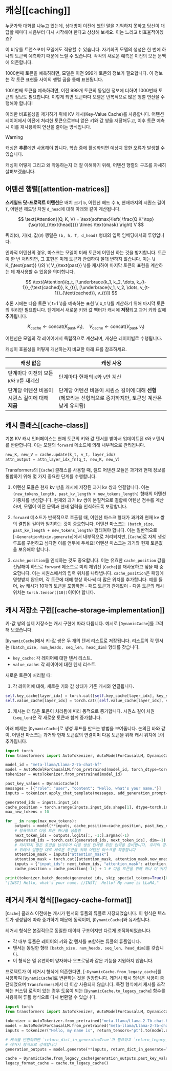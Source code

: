 <!--Copyright 2024 The HuggingFace Team. All rights reserved.

Licensed under the Apache License, Version 2.0 (the "License"); you may not use this file except in compliance with
the License. You may obtain a copy of the License at

http://www.apache.org/licenses/LICENSE-2.0

Unless required by applicable law or agreed to in writing, software distributed under the License is distributed on
an "AS IS" BASIS, WITHOUT WARRANTIES OR CONDITIONS OF ANY KIND, either express or implied. See the License for the
specific language governing permissions and limitations under the License.

⚠️ Note that this file is in Markdown but contains specific syntax for our doc-builder (similar to MDX) that may not be
rendered properly in your Markdown viewer.

-->

# 캐싱[[caching]]
누군가와 대화를 나누고 있는데, 상대방이 이전에 했던 말을 기억하지 못하고 당신이 대답할 때마다 처음부터 다시 시작해야 한다고 상상해 보세요. 이는 느리고 비효율적이겠죠?

이 비유를 트랜스포머 모델에도 적용할 수 있습니다. 자기회귀 모델의 생성은 한 번에 하나의 토큰씩 예측하기 때문에 느릴 수 있습니다. 각각의 새로운 예측은 이전의 모든 문맥에 의존합니다.

1000번째 토큰을 예측하려면, 모델은 이전 999개 토큰의 정보가 필요합니다. 이 정보는 각 토큰 표현들 사이의 행렬 곱을 통해 표현됩니다.

1001번째 토큰을 예측하려면, 이전 999개 토큰의 동일한 정보에 더하여 1000번째 토큰의 정보도 필요합니다. 이렇게 되면 토큰마다 모델은 반복적으로 많은 행렬 연산을 수행해야 합니다!

이러한 비효율성을 제거하기 위해 KV 캐시(Key-Value Cache)를 사용합니다. 어텐션 레이어에서 이전에 처리한 토큰으로부터 얻은 키와 값 쌍을 저장해두고, 이후 토큰 예측 시 이를 재사용하여 연산을 줄이는 방식입니다.

> [!WARNING]
> 캐싱은 **추론**에만 사용해야 합니다. 학습 중에 활성화되면 예상치 못한 오류가 발생할 수 있습니다.

캐싱이 어떻게 그리고 왜 작동하는지 더 잘 이해하기 위해, 어텐션 행렬의 구조를 자세히 살펴보겠습니다.

## 어텐션 행렬[[attention-matrices]]

**스케일드 닷-프로덕트 어텐션**은 배치 크기 `b`, 어텐션 헤드 수 `h`, 현재까지의 시퀀스 길이 `T`, 어텐션 헤드당 차원 `d_head`에 대해 아래와 같이 계산됩니다.

$$
\text{Attention}(Q, K, V) = \text{softmax}\left( \frac{Q K^\top}{\sqrt{d_{\text{head}}}} \times \text{mask} \right) V
$$

쿼리(`Q`), 키(`K`), 값(`V`) 행렬은 `(b, h, T, d_head)` 형태의 입력 임베딩에서의 투영입니다.

인과적 어텐션의 경우, 마스크는 모델이 미래 토큰에 어텐션 하는 것을 방지합니다. 토큰이 한 번 처리되면, 그 표현은 미래 토큰과 관련하여 절대 변하지 않습니다. 이는 \\( K_{\text{past}} \\)와 \\( V_{\text{past}} \\)를 캐시하여 마지막 토큰의 표현을 계산하는 데 재사용할 수 있음을 의미합니다.

$$
\text{Attention}(q_t, [\underbrace{k_1, k_2, \dots, k_{t-1}}_{\text{cached}}, k_{t}], [\underbrace{v_1, v_2, \dots, v_{t-1}}_{\text{cached}}, v_{t}])
$$

추론 시에는 다음 토큰 \\( t+1 \\)을 예측하는 표현 \\( x_t \\)를 계산하기 위해 마지막 토큰의 쿼리만 필요합니다. 단계에서 새로운 키와 값 벡터가 캐시에 **저장**되고 과거 키와 값에 **추가**됩니다.

$$
K_{\text{cache}} \leftarrow \text{concat}(K_{\text{past}}, k_t), \quad V_{\text{cache}} \leftarrow \text{concat}(V_{\text{past}}, v_t)
$$

어텐션은 모델의 각 레이어에서 독립적으로 계산되며, 캐싱은 레이어별로 수행됩니다.

캐싱이 효율성을 어떻게 개선하는지 비교한 아래 표를 참조하세요.

| 캐싱 없음 | 캐싱 사용 |
|---|---|
| 단계마다 이전의 모든 `K`와 `V`를 재계산  | 단계마다 현재의 `K`와 `V`만 계산 |
| 단계당 어텐션 비용이 시퀀스 길이에 대해 **제곱** | 단계당 어텐션 비용이 시퀀스 길이에 대해 **선형** (메모리는 선형적으로 증가하지만, 토큰당 계산은 낮게 유지됨) |



## 캐시 클래스[[cache-class]]

기본 KV 캐시 인터페이스는 현재 토큰의 키와 값 텐서를 받아서 업데이트된 `K`와 `V` 텐서를 반환합니다. 이는 모델의 `forward` 메소드에 의해 내부적으로 관리됩니다.

```py
new_K, new_V = cache.update(k_t, v_t, layer_idx)
attn_output = attn_layer_idx_fn(q_t, new_K, new_V)
```

Transformers의 [`Cache`] 클래스를 사용할 때, 셀프 어텐션 모듈은 과거와 현재 정보를 통합하기 위해 몇 가지 중요한 단계를 수행합니다.

1. 어텐션 모듈은 현재 kv 쌍을 캐시에 저장된 과거 kv 쌍과 연결합니다. 이는 `(new_tokens_length, past_kv_length + new_tokens_length)` 형태의 어텐션 가중치를 생성합니다. 현재와 과거 kv 쌍이 본질적으로 결합해 어텐션 점수를 계산하며, 모델이 이전 문맥과 현재 입력을 인식하도록 보장합니다.

2. `forward` 메소드가 반복적으로 호출될 때, 어텐션 마스크 형태가 과거와 현재 kv 쌍의 결합된 길이와 일치하는 것이 중요합니다. 어텐션 마스크는 `(batch_size, past_kv_length + new_tokens_length)` 형태여야 합니다. 이는 일반적으로 [`~GenerationMixin.generate`]에서 내부적으로 처리되지만, [`Cache`]로 자체 생성 루프를 구현하고 싶다면 이를 염두에 두세요! 어텐션 마스크는 과거와 현재 토큰값을 보유해야 합니다.

3. `cache_position`을 인식하는 것도 중요합니다. 이는 유효한 `cache_position` 값을 전달해야 하므로 `forward` 메소드로 미리 채워진 [`Cache`]를 재사용하고 싶을 때 중요합니다. 이는 시퀀스에서의 입력 위치를 나타냅니다. `cache_position`은 패딩에 영향받지 않으며, 각 토큰에 대해 항상 하나씩 더 많은 위치를 추가합니다. 예를 들어, kv 캐시가 10개의 토큰을 포함하면 - 패드 토큰과 관계없이 - 다음 토큰의 캐시 위치는 `torch.tensor([10])`이어야 합니다.

## 캐시 저장소 구현[[cache-storage-implementation]]

키-값 쌍의 실제 저장소는 캐시 구현에 따라 다릅니다. 예시로 [`DynamicCache`]를 고려해 보겠습니다.


[`DynamicCache`]에서 키-값 쌍은 두 개의 텐서 리스트로 저장됩니다. 리스트의 각 텐서는 `[batch_size, num_heads, seq_len, head_dim]` 형태를 갖습니다.
- `key_cache`: 각 레이어에 대한 텐서 리스트.
- `value_cache`: 각 레이어에 대한 텐서 리스트.

새로운 토큰이 처리될 때:

1. 각 레이어에 대해, 새로운 키와 값 상태가 기존 캐시와 연결됩니다.
```py
self.key_cache[layer_idx] = torch.cat([self.key_cache[layer_idx], key_states], dim=-2)
self.value_cache[layer_idx] = torch.cat([self.value_cache[layer_idx], value_states], dim=-2)
```

2. 캐시는 더 많은 토큰이 처리됨에 따라 동적으로 증가합니다. 시퀀스 길이 차원(`seq_len`)은 각 새로운 토큰과 함께 증가합니다.

아래 예제는 [`DynamicCache`]로 생성 루프를 만드는 방법을 보여줍니다. 논의된 바와 같이, 어텐션 마스크는 과거와 현재 토큰값의 연결이며 다음 토큰을 위해 캐시 위치에 `1`이 추가됩니다.

```py
import torch
from transformers import AutoTokenizer, AutoModelForCausalLM, DynamicCache

model_id = "meta-llama/Llama-2-7b-chat-hf"
model = AutoModelForCausalLM.from_pretrained(model_id, torch_dtype=torch.bfloat16, device_map="cuda:0")
tokenizer = AutoTokenizer.from_pretrained(model_id)

past_key_values = DynamicCache()
messages = [{"role": "user", "content": "Hello, what's your name."}]
inputs = tokenizer.apply_chat_template(messages, add_generation_prompt=True, return_tensors="pt", return_dict=True).to("cuda:0")

generated_ids = inputs.input_ids
cache_position = torch.arange(inputs.input_ids.shape[1], dtype=torch.int64, device="cuda:0")
max_new_tokens = 10

for _ in range(max_new_tokens):
    outputs = model(**inputs, cache_position=cache_position, past_key_values=past_key_values, use_cache=True)
    # 탐욕적으로 다음 토큰 하나를 샘플링
    next_token_ids = outputs.logits[:, -1:].argmax(-1)
    generated_ids = torch.cat([generated_ids, next_token_ids], dim=-1)
    # 처리되지 않은 토큰을 남겨두어 다음 생성 단계를 위한 입력을 준비합니다. 우리의 경우 새로운 토큰 하나만 있고
    # 위에서 설명한 대로 새로운 토큰을 위해 어텐션 마스크를 확장합니다
    attention_mask = inputs["attention_mask"]
    attention_mask = torch.cat([attention_mask, attention_mask.new_ones((attention_mask.shape[0], 1))], dim=-1)
    inputs = {"input_ids": next_token_ids, "attention_mask": attention_mask}
    cache_position = cache_position[-1:] + 1 # 다음 토큰을 위해 하나 더 위치 추가

print(tokenizer.batch_decode(generated_ids, skip_special_tokens=True)[0])
"[INST] Hello, what's your name. [/INST]  Hello! My name is LLaMA,"
```
## 레거시 캐시 형식[[legacy-cache-format]]

[`Cache`] 클래스 이전에는 캐시가 텐서의 튜플의 튜플로 저장되었습니다. 이 형식은 텍스트가 생성됨에 따라 증가하기 때문에 동적이며, [`DynamicCache`]와 유사합니다.

레거시 형식은 본질적으로 동일한 데이터 구조이지만 다르게 조직화되었습니다.
- 각 내부 튜플은 레이어의 키와 값 텐서를 포함하는 튜플의 튜플입니다.
- 텐서는 동일한 형태 `[batch_size, num_heads, seq_len, head_dim]`를 갖습니다.
- 이 형식은 덜 유연하며 양자화나 오프로딩과 같은 기능을 지원하지 않습니다.

프로젝트가 이 레거시 형식에 의존한다면, [`~DynamicCache.from_legacy_cache`]를 사용하여 [`DynamicCache`]로 변환하는 것을 권장합니다. 레거시 캐시 형식은 사용이 중단되었으며 `Transformers`에서 더 이상 사용되지 않습니다. 특정 형식에서 캐시를 조작하는 커스텀 로직이 있는 경우 도움이 되는 [`DynamicCache.to_legacy_cache`] 함수를 사용하여 튜플 형식으로 다시 변환할 수 있습니다.

```py
import torch
from transformers import AutoTokenizer, AutoModelForCausalLM, DynamicCache

tokenizer = AutoTokenizer.from_pretrained("meta-llama/Llama-2-7b-chat-hf")
model = AutoModelForCausalLM.from_pretrained("meta-llama/Llama-2-7b-chat-hf", torch_dtype=torch.float16, device_map="auto")
inputs = tokenizer("Hello, my name is", return_tensors="pt").to(model.device)

# 캐시를 반환하려면 `return_dict_in_generate=True`가 필요하고 `return_legacy_cache`는 반환된 캐시를
# 레거시 형식으로 강제합니다
generation_outputs = model.generate(**inputs, return_dict_in_generate=True, return_legacy_cache=True, max_new_tokens=5)

cache = DynamicCache.from_legacy_cache(generation_outputs.past_key_values)
legacy_format_cache = cache.to_legacy_cache()
```